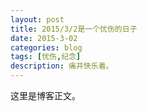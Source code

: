 ```yaml
---
layout: post
title: 2015/3/2是一个忧伤的日子
date: 2015-3-02
categories: blog
tags: [忧伤,纪念]
description: 痛并快乐着。
---
```


这里是博客正文。












